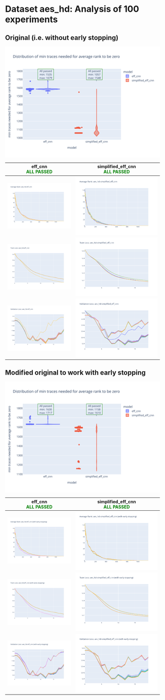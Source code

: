 # Dataset aes_hd: Analysis of 100 experiments

## Original (i.e. without early stopping)

![Distribution of min traces needed for average rank to be zero](../plots/aes_hd/violin_no_es.svg)

|eff_cnn<br><span style='color:green'> **ALL PASSED** </span>|simplified_eff_cnn<br><span style='color:green'> **ALL PASSED** </span>|
|---|---|
|![Average Rank](../plots/aes_hd/eff_cnn/no_es/average_rank.svg)|![Average Rank](../plots/aes_hd/simplified_eff_cnn/no_es/average_rank.svg)|
|![Train Loss](../plots/aes_hd/eff_cnn/no_es/train_loss.svg)|![Train Loss](../plots/aes_hd/simplified_eff_cnn/no_es/train_loss.svg)|
|![Validation Loss](../plots/aes_hd/eff_cnn/no_es/val_loss.svg)|![Validation Loss](../plots/aes_hd/simplified_eff_cnn/no_es/val_loss.svg)|
## Modified original to work with early stopping

![Distribution of min traces needed for average rank to be zero](../plots/aes_hd/violin_es.svg)

|eff_cnn<br><span style='color:green'> **ALL PASSED** </span>|simplified_eff_cnn<br><span style='color:green'> **ALL PASSED** </span>|
|---|---|
|![Average Rank](../plots/aes_hd/eff_cnn/es/average_rank.svg)|![Average Rank](../plots/aes_hd/simplified_eff_cnn/es/average_rank.svg)|
|![Train Loss](../plots/aes_hd/eff_cnn/es/train_loss.svg)|![Train Loss](../plots/aes_hd/simplified_eff_cnn/es/train_loss.svg)|
|![Validation Loss](../plots/aes_hd/eff_cnn/es/val_loss.svg)|![Validation Loss](../plots/aes_hd/simplified_eff_cnn/es/val_loss.svg)|